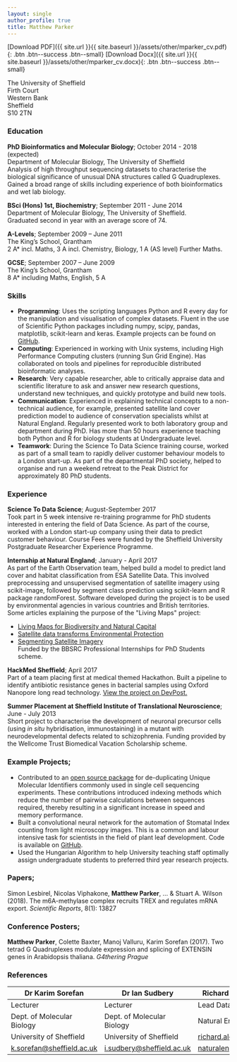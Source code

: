 ```yaml
---
layout: single
author_profile: true
title: Matthew Parker
---
```


[Download PDF]({{ site.url }}{{ site.baseurl }}/assets/other/mparker_cv.pdf){: .btn .btn--success .btn--small}
[Download Docx]({{ site.url }}{{ site.baseurl }}/assets/other/mparker_cv.docx){: .btn .btn--success .btn--small}

The University of Sheffield  
Firth Court  
Western Bank  
Sheffield  
S10 2TN  

### Education

**PhD Bioinformatics and Molecular Biology**; October 2014 - 2018 (expected)  
Department of Molecular Biology, The University of Sheffield  
Analysis of high throughput sequencing datasets to characterise the biological significance of unusual DNA structures called G Quadruplexes. Gained a broad range of skills including experience of both bioinformatics and wet lab biology.  

**BSci (Hons) 1st, Biochemistry**; September 2011 - June 2014  
Department of Molecular Biology, The University of Sheffield.  
 Graduated second in year with an average score of 74.

**A-Levels**; September 2009 – June 2011  
The King’s School, Grantham  
2 A* incl. Maths, 3 A incl. Chemistry, Biology, 1 A (AS level) Further Maths.

**GCSE**; September 2007 – June 2009  
The King’s School, Grantham  
8 A* including Maths, English, 5 A

### Skills

* **Programming**: Uses the scripting languages Python and R every day for the manipulation and visualisation of complex datasets. Fluent in the use of Scientific Python packages including numpy, scipy, pandas, matplotlib, scikit-learn and keras. Example projects can be found on [GitHub](https://github.com/mparker2).
* **Computing**: Experienced in working with Unix systems, including High Performance Computing clusters (running Sun Grid Engine). Has collaborated on tools and pipelines for reproducible distributed bioinformatic analyses.
* **Research**: Very capable researcher, able to critically appraise data and scientific literature to ask and answer new research questions, understand new techniques, and quickly prototype and build new tools.
* **Communication**: Experienced in explaining technical concepts to a non-technical audience, for example, presented satellite land cover prediction model to audience of conservation specialists whilst at Natural England. Regularly presented work to both laboratory group and department during PhD. Has more than 50 hours experience teaching both Python and R for biology students at Undergraduate level.
* **Teamwork**: During the Science To Data Science training course, worked as part of a small team to rapidly deliver customer behaviour models to a London start-up. As part of the departmental PhD society, helped to organise and run a weekend retreat to the Peak District for approximately 80 PhD students.

### Experience

**Science To Data Science**; August-September 2017  
Took part in 5 week intensive re-training programme for PhD students interested in entering the field of Data Science. As part of the course, worked with a London start-up company using their data to predict customer behaviour. Course Fees were funded by the Sheffield University Postgraduate Researcher Experience Programme.

**Internship at Natural England**; January - April 2017  
As part of the Earth Observation team, helped build a model to predict land cover and habitat classification from ESA Satellite Data. This involved preprocessing and unsupervised segmentation of satellite imagery using scikit-image, followed by segment class prediction using scikit-learn and R package randomForest. Software developed during the project is to be used by environmental agencies in various countries and British territories.  
Some articles explaining the purpose of the "Living Maps" project:
* [Living Maps for Biodiversity and Natural Capital](http://www.spaceforsmartergovernment.uk/case-study/eo-dip-living-maps-for-biodiversity-and-natural-capital/)
* [Satellite data transforms Environmental Protection](https://www.gov.uk/government/news/green-space-satellite-data-transforms-environmental-protection)
* [Segmenting Satellite Imagery](http://mparkerbio.com/Habitat-Mapping-Part-1-Segmentation/)  
Funded by the BBSRC Professional Internships for PhD Students scheme.  

**HackMed Sheffield**; April 2017  
Part of a team placing first at medical themed Hackathon. Built a pipeline to identify antibiotic resistance genes in bacterial samples using Oxford Nanopore long read technology. [View the project on DevPost.](https://devpost.com/software/dnamazing)

**Summer Placement at Sheffield Institute of Translational Neuroscience**;
June - July 2013  
Short project to characterise the development of neuronal precursor cells (using *in situ* hybridisation, immunostaining) in a mutant with  neurodevelopmental defects related to schizophrenia. 
Funding provided by the Wellcome Trust Biomedical Vacation Scholarship scheme. 

### Example Projects;  

* Contributed to an [open source package](https://github.com/CGATOxford/UMI-tools) for de-duplicating Unique Molecular Identifiers commonly used in single cell sequencing experiments. These contributions introduced indexing methods which reduce the number of pairwise calculations between sequences required, thereby resulting in a significant increase in speed and memory performance. 
* Built a convolutional neural network for the automation of Stomatal Index counting from light microscopy images. This is a common and labour intensive task for scientists in the field of plant leaf development. Code is available on [GitHub](https://github.com/mparker2/wotstomata).
* Used the Hungarian Algorithm to help University teaching staff optimally assign undergraduate students to preferred third year research projects.

### Papers;

Simon Lesbirel, Nicolas Viphakone, **Matthew Parker**, ... & Stuart A. Wilson (2018). The m6A-methylase complex recruits TREX and regulates mRNA export. *Scientific Reports*, 8(1): 13827

### Conference Posters;

**Matthew Parker**, Colette Baxter, Manoj Valluru, Karim Sorefan (2017). Two tetrad G Quadruplexes modulate expression and splicing of EXTENSIN genes in Arabidopsis thaliana. *G4thering Prague*

### References

| Dr Karim Sorefan           | Dr Ian Sudbery             | Richard Alexander     |
|----------------------------|----------------------------|-----------------------|
| Lecturer                   | Lecturer                   | Lead Data Scientist   |
| Dept. of Molecular Biology | Dept. of Molecular Biology | Natural England       |
| University of Sheffield    | University of Sheffield    | [richard.alexander@](mailto:richard.alexander@naturalengland.org.uk)    |
| [k.sorefan@sheffield.ac.uk](mailto:k.sorefan@sheffield.ac.uk)  | [i.sudbery@sheffield.ac.uk](mailto:i.sudbery@sheffield.ac.uk)  | [naturalengland.org.uk](mailto:richard.alexander@naturalengland.org.uk) |